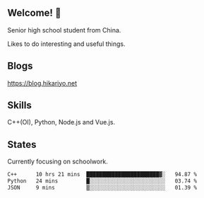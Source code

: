 ## Welcome! 👋

Senior high school student from China.

Likes to do interesting and useful things.

## Blogs

https://blog.hikariyo.net

## Skills

C++(OI), Python, Node.js and Vue.js.

## States

Currently focusing on schoolwork.

<!--START_SECTION:waka-->

```txt
C++      10 hrs 21 mins  ███████████████████████▓░   94.87 %
Python   24 mins         █░░░░░░░░░░░░░░░░░░░░░░░░   03.74 %
JSON     9 mins          ▒░░░░░░░░░░░░░░░░░░░░░░░░   01.39 %
```

<!--END_SECTION:waka-->

